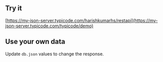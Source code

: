 ## Try it

[https://my-json-server.typicode.com/harishkumarhs/restapi](https://my-json-server.typicode.com/typicode/demo)

## Use your own data

Update `db.json` values to change the response.

